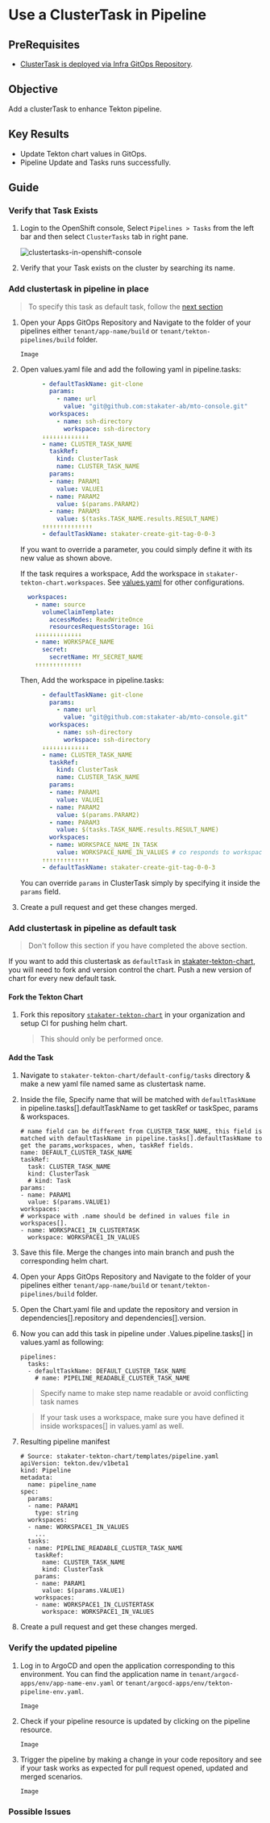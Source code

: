 # Use a ClusterTask in Pipeline

## PreRequisites

- [ClusterTask is deployed via Infra GitOps Repository](../add-a-cluster-task/add-cluster-task.md).

## Objective

Add a clusterTask to enhance Tekton pipeline.

## Key Results

- Update Tekton chart values in GitOps.
- Pipeline Update and Tasks runs successfully.

## Guide

### Verify that Task Exists

1. Login to the OpenShift console, Select `Pipelines > Tasks` from the left bar and then select `ClusterTasks` tab in right pane.

    ![`clustertasks-in-openshift-console`](../images/clustasks-in-openshift-console.png)

1. Verify that your Task exists on the cluster by searching its name.

### Add clustertask in pipeline in place

> To specify this task as default task, follow the [next section](#add-clustertask-in-pipeline-as-default-task)
1. Open your Apps GitOps Repository and Navigate to the folder of your pipelines either `tenant/app-name/build` or `tenant/tekton-pipelines/build` folder.

    ```
    Image
    ```

1. Open values.yaml file and add the following yaml in pipeline.tasks:

    ```yaml
          - defaultTaskName: git-clone
            params:
              - name: url
                value: "git@github.com:stakater-ab/mto-console.git"
            workspaces:
              - name: ssh-directory
                workspace: ssh-directory
          ↓↓↓↓↓↓↓↓↓↓↓↓↓
          - name: CLUSTER_TASK_NAME
            taskRef:
              kind: ClusterTask
              name: CLUSTER_TASK_NAME
            params:
            - name: PARAM1
              value: VALUE1
            - name: PARAM2
              value: $(params.PARAM2)
            - name: PARAM3
              value: $(tasks.TASK_NAME.results.RESULT_NAME)
          ↑↑↑↑↑↑↑↑↑↑↑↑↑↑
          - defaultTaskName: stakater-create-git-tag-0-0-3
    ```
    
    If you want to override a parameter, you could simply define it with its new value as shown above.

    If the task requires a workspace, Add the workspace in `stakater-tekton-chart.workspaces`. See [values.yaml](https://github.com/stakater/stakater-tekton-chart/blob/main/stakater-tekton-chart/values.yaml) for other configurations.

    ```yaml
      workspaces:
        - name: source
          volumeClaimTemplate:
            accessModes: ReadWriteOnce
            resourcesRequestsStorage: 1Gi
        ↓↓↓↓↓↓↓↓↓↓↓↓↓
        - name: WORKSPACE_NAME
          secret:
            secretName: MY_SECRET_NAME
        ↑↑↑↑↑↑↑↑↑↑↑↑↑
    ```

    Then, Add the workspace in pipeline.tasks:

    ```yaml
          - defaultTaskName: git-clone
            params:
              - name: url
                value: "git@github.com:stakater-ab/mto-console.git"
            workspaces:
              - name: ssh-directory
                workspace: ssh-directory
          ↓↓↓↓↓↓↓↓↓↓↓↓↓
          - name: CLUSTER_TASK_NAME
            taskRef:
              kind: ClusterTask
              name: CLUSTER_TASK_NAME
            params:
            - name: PARAM1
              value: VALUE1
            - name: PARAM2
              value: $(params.PARAM2)
            - name: PARAM3
              value: $(tasks.TASK_NAME.results.RESULT_NAME)
            workspaces:
            - name: WORKSPACE_NAME_IN_TASK
              value: WORKSPACE_NAME_IN_VALUES # co responds to workspaces[].name
          ↑↑↑↑↑↑↑↑↑↑↑↑↑
          - defaultTaskName: stakater-create-git-tag-0-0-3
    ```
    You can override `params` in ClusterTask simply by specifying it inside the `params` field.

1. Create a pull request and get these changes merged.

### Add clustertask in pipeline as default task

> Don't follow this section if you have completed the above section.

If you want to add this clustertask as `defaultTask` in [stakater-tekton-chart](https://github.com/stakater/stakater-tekton-chart), you will need to fork and version control the chart. Push a new version of chart for every new default task.

#### Fork the Tekton Chart

1. Fork this repository [`stakater-tekton-chart`](https://github.com/stakater/stakater-tekton-chart) in your organization and setup CI for pushing helm chart.

    > This should only be performed once.

#### Add the Task

1. Navigate to `stakater-tekton-chart/default-config/tasks` directory & make a new yaml file named same as clustertask name.
1. Inside the file, Specify name that will be matched with `defaultTaskName` in pipeline.tasks[].defaultTaskName to get  taskRef or taskSpec, params & workspaces.

    ```
    # name field can be different from CLUSTER_TASK_NAME, this field is matched with defaultTaskName in pipeline.tasks[].defaultTaskName to get the params,workspaces, when, taskRef fields.
    name: DEFAULT_CLUSTER_TASK_NAME
    taskRef:
      task: CLUSTER_TASK_NAME
      kind: ClusterTask
      # kind: Task
    params:
    - name: PARAM1
      value: $(params.VALUE1)
    workspaces:
    # workspace with .name should be defined in values file in workspaces[].
    - name: WORKSPACE1_IN_CLUSTERTASK
      workspace: WORKSPACE1_IN_VALUES
    ```

1. Save this file. Merge the changes into main branch and push the corresponding helm chart.

1. Open your Apps GitOps Repository and Navigate to the folder of your pipelines either `tenant/app-name/build` or `tenant/tekton-pipelines/build` folder.

1. Open the Chart.yaml file and update the repository and version in dependencies[].repository and dependencies[].version.

1. Now you can add this task in pipeline under .Values.pipeline.tasks[] in values.yaml as following:

      ```
      pipelines:
        tasks:
        - defaultTaskName: DEFAULT_CLUSTER_TASK_NAME
          # name: PIPELINE_READABLE_CLUSTER_TASK_NAME
      ```
    > Specify name to make step name readable or avoid conflicting task names

    > If your task uses a workspace, make sure you have defined it inside workspaces[] in values.yaml as well.

1. Resulting pipeline manifest

    ```
    # Source: stakater-tekton-chart/templates/pipeline.yaml
    apiVersion: tekton.dev/v1beta1
    kind: Pipeline
    metadata:
      name: pipeline_name
    spec:
      params:
      - name: PARAM1
        type: string
      workspaces:
      - name: WORKSPACE1_IN_VALUES
        ...
      tasks:
      - name: PIPELINE_READABLE_CLUSTER_TASK_NAME
        taskRef:
          name: CLUSTER_TASK_NAME
          kind: ClusterTask
        params:
        - name: PARAM1
          value: $(params.VALUE1)
        workspaces:
        - name: WORKSPACE1_IN_CLUSTERTASK
          workspace: WORKSPACE1_IN_VALUES
    ```

1. Create a pull request and get these changes merged.

### Verify the updated pipeline

1. Log in to ArgoCD and open the application corresponding to this environment. You can find the application name in `tenant/argocd-apps/env/app-name-env.yaml` or `tenant/argocd-apps/env/tekton-pipeline-env.yaml`.

    ```
    Image
    ```

1. Check if your pipeline resource is updated by clicking on the pipeline resource.

    ```
    Image
    ```

1. Trigger the pipeline by making a change in your code repository and see if your task works as expected for pull request opened, updated and merged scenarios.

    ```
    Image
    ```

### Possible Issues

